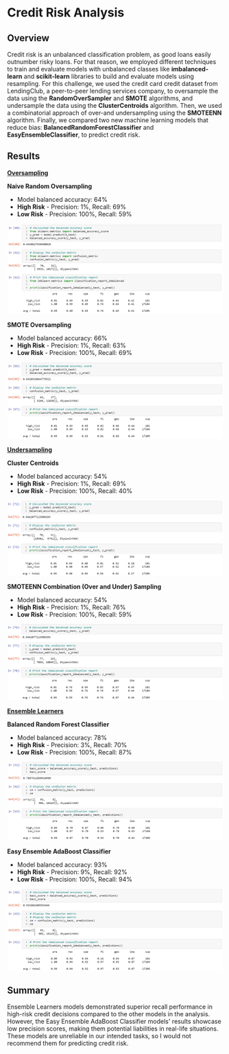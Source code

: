 # Credit Risk Analysis

## Overview
Credit risk is an unbalanced classification problem, as good loans easily outnumber risky loans. For that reason, we employed different techniques to train and evaluate models with unbalanced classes like **imbalanced-learn** and **scikit-learn** libraries to build and evaluate models using resampling. For this challenge, we used the credit card credit dataset from LendingClub, a peer-to-peer lending services company, to oversample the data using the **RandomOverSampler** and **SMOTE** algorithms, and undersample the data using the **ClusterCentroids** algorithm. Then, we used a combinatorial approach of over-and undersampling using the **SMOTEENN** algorithm. Finally, we compared two new machine learning models that reduce bias: **BalancedRandomForestClassifier** and **EasyEnsembleClassifier**, to predict credit risk.

## Results

<ins>**Oversampling**</ins>

**Naive Random Oversampling**
- Model balanced accuracy: 64%
- **High Risk** - Precision: 1%, Recall: 69% 
- **Low Risk**  - Precision: 100%, Recall: 59%
<img src="Resources/model1.PNG" width="750">

**SMOTE Oversampling**
- Model balanced accuracy: 66%
- **High Risk** - Precision: 1%, Recall: 63% 
- **Low Risk**  - Precision: 100%, Recall: 69%
<img src="Resources/model2.PNG">

<ins>**Undersampling**</ins>

**Cluster Centroids**
- Model balanced accuracy: 54%
- **High Risk** - Precision: 1%, Recall: 69% 
- **Low Risk**  - Precision: 100%, Recall: 40%
<img src="Resources/model3.PNG">

**SMOTEENN Combination (Over and Under) Sampling**
- Model balanced accuracy: 54%
- **High Risk** - Precision: 1%, Recall: 76% 
- **Low Risk**  - Precision: 100%, Recall: 59%
<img src="Resources/model4.PNG">

<ins>**Ensemble Learners**</ins>

**Balanced Random Forest Classifier**
- Model balanced accuracy: 78%
- **High Risk** - Precision: 3%, Recall: 70% 
- **Low Risk**  - Precision: 100%, Recall: 87%
<img src="Resources/model5.PNG">

**Easy Ensemble AdaBoost Classifier**
- Model balanced accuracy: 93%
- **High Risk** - Precision: 9%, Recall: 92% 
- **Low Risk**  - Precision: 100%, Recall: 94%
<img src="Resources/model6.PNG">

## Summary

Ensemble Learners models demonstrated superior recall performance in high-risk credit decisions compared to the other models in the analysis. However, the Easy Ensemble AdaBoost Classifier models' results showcase low precision scores, making them potential liabilities in real-life situations. These models are unreliable in our intended tasks, so I would not recommend them for predicting credit risk.

